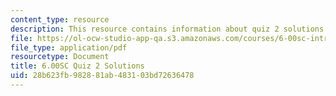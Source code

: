```yaml
---
content_type: resource
description: This resource contains information about quiz 2 solutions.
file: https://ol-ocw-studio-app-qa.s3.amazonaws.com/courses/6-00sc-introduction-to-computer-science-and-programming-spring-2011/28b623fb982881ab483103bd72636478_MIT6_00SCS11_q2_soln.pdf
file_type: application/pdf
resourcetype: Document
title: 6.00SC Quiz 2 Solutions
uid: 28b623fb-9828-81ab-4831-03bd72636478
---
```


